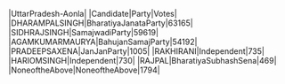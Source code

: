  
|UttarPradesh-Aonla|
|Candidate|Party|Votes|
|DHARAMPALSINGH|BharatiyaJanataParty|63165|
|SIDHRAJSINGH|SamajwadiParty|59619|
|AGAMKUMARMAURYA|BahujanSamajParty|54192|
|PRADEEPSAXENA|JanJanParty|1005|
|RAKHIRANI|Independent|735|
|HARIOMSINGH|Independent|730|
|RAJPAL|BharatiyaSubhashSena|469|
|NoneoftheAbove|NoneoftheAbove|1794|
